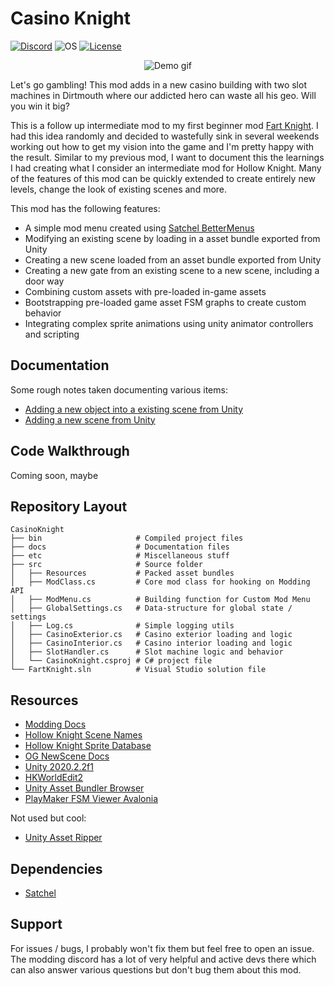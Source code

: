 # Casino Knight

[![Discord](https://img.shields.io/discord/879125729936298015.svg?logo=discord&logoColor=white&logoWidth=20&labelColor=7289DA&label=Discord&color=17cf48)](https://discord.gg/F6Y5TeFQ8j) ![OS](https://img.shields.io/badge/os-windows-blue) [![License](https://img.shields.io/badge/license-MIT-green)](./LICENSE)

<p align="center">
  <img src="https://github.com/AbsoluteStratos/CasinoKnight/blob/main/docs/demo_small.gif" alt="Demo gif"/>
</p>

Let's go gambling!
This mod adds in a new casino building with two slot machines in Dirtmouth where our addicted hero can waste all his geo.
Will you win it big?

This is a follow up intermediate mod to my first beginner mod [Fart Knight](https://github.com/AbsoluteStratos/FartKnight).
I had this idea randomly and decided to wastefully sink in several weekends working out how to get my vision into the game and I'm pretty happy with the result.
Similar to my previous mod, I want to document this the learnings I had creating what I consider an intermediate mod for Hollow Knight.
Many of the features of this mod can be quickly extended to create entirely new levels, change the look of existing scenes and more.

This mod has the following features:

- A simple mod menu created using [Satchel BetterMenus](https://prashantmohta.github.io/ModdingDocs/Satchel/BetterMenus/better-menus.html)
- Modifying an existing scene by loading in a asset bundle exported from Unity
- Creating a new scene loaded from an asset bundle exported from Unity
- Creating a new gate from an existing scene to a new scene, including a door way
- Combining custom assets with pre-loaded in-game assets
- Bootstrapping pre-loaded game asset FSM graphs to create custom behavior
- Integrating complex sprite animations using unity animator controllers and scripting 

## Documentation

Some rough notes taken documenting various items:

- [Adding a new object into a existing scene from Unity](./docs/modify_scene_unity.md)
- [Adding a new scene from Unity](./docs/new_scene_unity.md)

## Code Walkthrough

Coming soon, maybe

## Repository Layout

```
CasinoKnight
├── bin                     # Compiled project files
├── docs                    # Documentation files
├── etc                     # Miscellaneous stuff
├── src                     # Source folder
│   ├── Resources           # Packed asset bundles
│   ├── ModClass.cs         # Core mod class for hooking on Modding API
│   ├── ModMenu.cs          # Building function for Custom Mod Menu
│   ├── GlobalSettings.cs   # Data-structure for global state / settings
│   ├── Log.cs              # Simple logging utils
│   ├── CasinoExterior.cs   # Casino exterior loading and logic
│   ├── CasinoInterior.cs   # Casino interior loading and logic 
│   ├── SlotHandler.cs      # Slot machine logic and behavior
│   └── CasinoKnight.csproj # C# project file
└── FartKnight.sln          # Visual Studio solution file
```

## Resources

- [Modding Docs](https://prashantmohta.github.io/ModdingDocs/)
- [Hollow Knight Scene Names](https://drive.google.com/drive/folders/1VwVbCjU8uPV4V3cDu_Tr1TgEs01hMSFr)
- [Hollow Knight Sprite Database](https://drive.google.com/drive/folders/1lx02_w9TFTYdR3aggI1gbXcLr69roaNV)
- [OG NewScene Docs](https://radiance.synthagen.net/apidocs/_images/NewScene.html)
- [Unity 2020.2.2f1](https://unity.com/releases/editor/archive)
- [HKWorldEdit2](https://github.com/nesrak1/HKWorldEdit2)
- [Unity Asset Bundler Browser](https://github.com/Unity-Technologies/AssetBundles-Browser)
- [PlayMaker FSM Viewer Avalonia](https://github.com/nesrak1/FSMViewAvalonia)

Not used but cool:

- [Unity Asset Ripper](https://github.com/AssetRipper/AssetRipper)


## Dependencies

- [Satchel](https://github.com/PrashantMohta/Satchel/)

## Support

For issues / bugs, I probably won't fix them but feel free to open an issue.
The modding discord has a lot of very helpful and active devs there which can also answer various questions but don't bug them about this mod.
